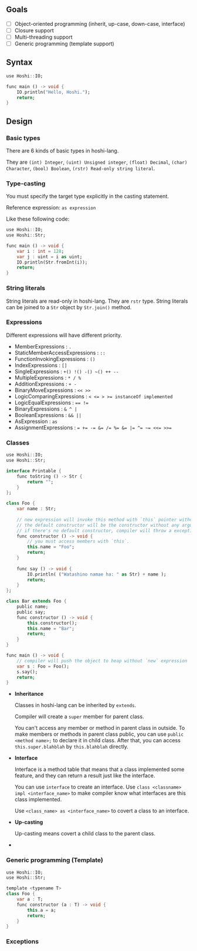 ## Goals

- [ ] Object-oriented programming (inherit, up-case, down-case, interface)
- [ ] Closure support
- [ ] Multi-threading support
- [ ] Generic programming (template support)

## Syntax

```dart
use Hoshi::IO;

func main () -> void {
    IO.println("Hello, Hoshi.");
    return;
}
```

## Design

### Basic types

There are 6 kinds of basic types in hoshi-lang.

They are `(int) Integer`, `(uint) Unsigned integer`, `(float) Decimal`, `(char) Character`, `(bool) Boolean`, `(rstr) Read-only string literal`.

### Type-casting

You must specify the target type explicitly in the casting statement.

Reference expression: `as expression`

Like these following code:

```dart
use Hoshi::IO;
use Hoshi::Str;

func main () -> void {
    var i : int = 128;
    var j : uint = i as uint;
    IO.println(Str.fromInt(i));
    return;
}
```

### String literals

String literals are read-only in hoshi-lang. They are `rstr` type. String literals can be joined to a `Str` object by `Str.join()` method.

### Expressions

Different expressions will have different priority.

- MemberExpressions : `.`
- StaticMemberAccessExpressions : `::`
- FunctionInvokingExpressions : `()`
- IndexExpressions : `[]`
- SingleExpressions : `+() !() -() ~() ++ --`
- MultipleExpressions : `* / %`
- AdditionExpressions : `+ -`
- BinaryMoveExpressions : `<< >>`
- LogicComparingExpressions : `< <= > >= instanceOf implemented`
- LogicEqualExpressions : `== !=`
- BinaryExpressions : `& ^ |`
- BooleanExpressions : `&& ||`
- AsExpression : `as`
- AssignmentExpressions : `= += -= &= /= %= &= |= ^= ~= <<= >>=`

### Classes

```dart
use Hoshi::IO;
use Hoshi::Str;

interface Printable {
    func toString () -> Str {
        return "";
    }
};

class Foo {
    var name : Str;
    
    // new expression will invoke this method with `this` pointer without any other arguments
    // the default constructor will be the constructor without any arguments
    // if there's no default constructor, compiler will throw a exception.
    func constructor () -> void {
        // you must access members with `this`.
        this.name = "Foo";
        return;
    }
    
    func say () -> void {
        IO.println( ("Watashino namae ha: " as Str) + name );
        return;
    }
};

class Bar extends Foo {
    public name;
    public say;
	func constructor () -> void {
        this.constructor();
        this.name = "Bar";
        return;
    }
}

func main () -> void {
    // compiler will push the object to heap without `new` expression
    var s : Foo = Foo();
    s.say();
    return;
}
```

- **Inheritance**

  Classes in hoshi-lang can be inherited by `extends`.

  Compiler will create a `super` member for parent class.

  You can't access any member or method in parent class in outside. To make members or methods in parent class public, you can use `public <method name>;` to declare it in child class. After that, you can access `this.super.blahblah` by `this.blahblah` directly.

- **Interface**

  Interface is a method table that means that a class implemented some feature, and they can return a result just like the interface.

  You can use `interface` to create an interface. Use `class <classname> impl <interface_name>` to make compiler know what interfaces are this class implemented.

  Use `<class_name> as <interface_name>` to covert a class to an interface.

- **Up-casting**

  Up-casting means covert a child class to the parent class.

  

- 

### Generic programming (Template)

```dart
use Hoshi::IO;
use Hoshi::Str;

template <typename T>
class Foo {
    var a : T;
    func constructor (a : T) -> void {
        this.a = a;
        return;
    }
}
```

### Exceptions

